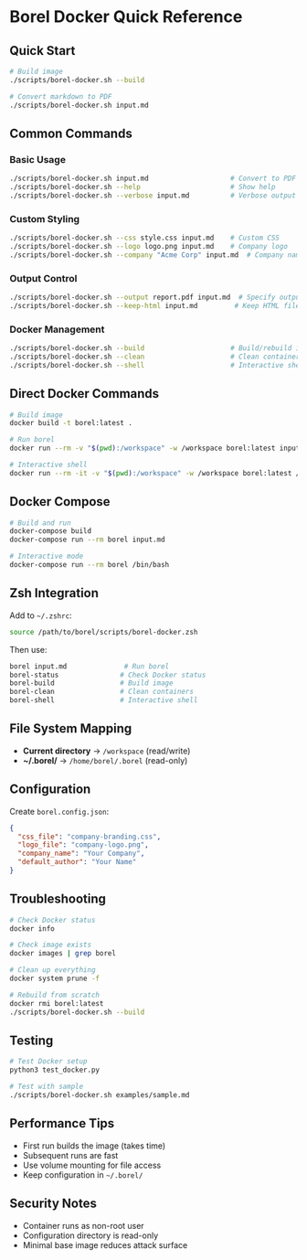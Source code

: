 # Borel Docker Quick Reference

## Quick Start

```bash
# Build image
./scripts/borel-docker.sh --build

# Convert markdown to PDF
./scripts/borel-docker.sh input.md
```

## Common Commands

### Basic Usage
```bash
./scripts/borel-docker.sh input.md                    # Convert to PDF
./scripts/borel-docker.sh --help                      # Show help
./scripts/borel-docker.sh --verbose input.md          # Verbose output
```

### Custom Styling
```bash
./scripts/borel-docker.sh --css style.css input.md    # Custom CSS
./scripts/borel-docker.sh --logo logo.png input.md    # Company logo
./scripts/borel-docker.sh --company "Acme Corp" input.md  # Company name
```

### Output Control
```bash
./scripts/borel-docker.sh --output report.pdf input.md  # Specify output
./scripts/borel-docker.sh --keep-html input.md         # Keep HTML file
```

### Docker Management
```bash
./scripts/borel-docker.sh --build                     # Build/rebuild image
./scripts/borel-docker.sh --clean                     # Clean containers
./scripts/borel-docker.sh --shell                     # Interactive shell
```

## Direct Docker Commands

```bash
# Build image
docker build -t borel:latest .

# Run borel
docker run --rm -v "$(pwd):/workspace" -w /workspace borel:latest input.md

# Interactive shell
docker run --rm -it -v "$(pwd):/workspace" -w /workspace borel:latest /bin/bash
```

## Docker Compose

```bash
# Build and run
docker-compose build
docker-compose run --rm borel input.md

# Interactive mode
docker-compose run --rm borel /bin/bash
```

## Zsh Integration

Add to `~/.zshrc`:
```bash
source /path/to/borel/scripts/borel-docker.zsh
```

Then use:
```bash
borel input.md              # Run borel
borel-status               # Check Docker status
borel-build                # Build image
borel-clean                # Clean containers
borel-shell                # Interactive shell
```

## File System Mapping

- **Current directory** → `/workspace` (read/write)
- **~/.borel/** → `/home/borel/.borel` (read-only)

## Configuration

Create `borel.config.json`:
```json
{
  "css_file": "company-branding.css",
  "logo_file": "company-logo.png",
  "company_name": "Your Company",
  "default_author": "Your Name"
}
```

## Troubleshooting

```bash
# Check Docker status
docker info

# Check image exists
docker images | grep borel

# Clean up everything
docker system prune -f

# Rebuild from scratch
docker rmi borel:latest
./scripts/borel-docker.sh --build
```

## Testing

```bash
# Test Docker setup
python3 test_docker.py

# Test with sample
./scripts/borel-docker.sh examples/sample.md
```

## Performance Tips

- First run builds the image (takes time)
- Subsequent runs are fast
- Use volume mounting for file access
- Keep configuration in `~/.borel/`

## Security Notes

- Container runs as non-root user
- Configuration directory is read-only
- Minimal base image reduces attack surface 